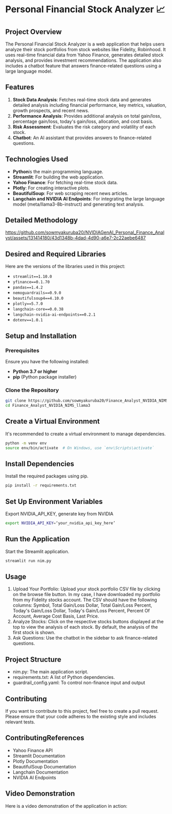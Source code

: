 # Personal Financial Stock Analyzer 📈

## Project Overview

The Personal Financial Stock Analyzer is a web application that helps users analyze their stock portfolios from stock websites like Fidelity, Robinhood. It uses real-time financial data from Yahoo Finance, generates detailed stock analysis, and provides investment recommendations. The application also includes a chatbot feature that answers finance-related questions using a large language model.

## Features

1. **Stock Data Analysis**: Fetches real-time stock data and generates detailed analysis including financial performance, key metrics, valuation, growth prospects, and recent news.
2. **Performance Analysis**: Provides additional analysis on total gain/loss, percentage gain/loss, today's gain/loss, allocation, and cost basis.
3. **Risk Assessment**: Evaluates the risk category and volatility of each stock.
4. **Chatbot**: An AI assistant that provides answers to finance-related questions.

## Technologies Used

- **Python**is the main programming language.
- **Streamlit**: For building the web application.
- **Yahoo Finance**: For fetching real-time stock data.
- **Plotly**: For creating interactive plots.
- **BeautifulSoup**: For web scraping recent news articles.
- **Langchain and NVIDIA AI Endpoints**: For integrating the large language model (meta/llama3-8b-instruct) and generating text analysis.

## Detailed Methodology 

https://github.com/sowmyakuruba20/NVIDIAGenAI_Personal_Finance_Analyst/assets/131414180/43d1348b-4dad-4d90-a6e7-2c22aebe6487

## Desired and Required Libraries

Here are the versions of the libraries used in this project:

- `streamlit==1.10.0`
- `yfinance==0.1.70`
- `pandas==1.4.2`
- `nemoguardrails==0.9.0`
- `beautifulsoup4==4.10.0`
- `plotly==5.7.0`
- `langchain-core==0.0.38`
- `langchain-nvidia-ai-endpoints==0.2.1`
- `dotenv==1.0.1`

## Setup and Installation

### Prerequisites

Ensure you have the following installed:

- **Python 3.7 or higher**
- **pip** (Python package installer)

### Clone the Repository

 ```sh
git clone https://github.com/sowmyakuruba20/Finance_Analyst_NVIDIA_NIMS_llama3.git
cd Finance_Analyst_NVIDIA_NIMS_llama3
```

## Create a Virtual Environment

It's recommended to create a virtual environment to manage dependencies.

```sh
python -m venv env
source env/bin/activate  # On Windows, use `env\Scripts\activate`
```

## Install Dependencies
Install the required packages using pip.
```sh
pip install -r requirements.txt
```
## Set Up Environment Variables
Export NVIDIA_API_KEY, generate key from NVIDIA
```sh
export NVIDIA_API_KEY=‘your_nvidia_api_key_here’
```
## Run the Application
Start the Streamlit application.

```sh
streamlit run nim.py
```
## Usage
1. Upload Your Portfolio: Upload your stock portfolio CSV file by clicking on the browse file button. In my case, I have downloaded my portfolio from my Fidelity stocks account. The CSV should have the following columns: Symbol, Total Gain/Loss Dollar, Total Gain/Loss Percent, Today's Gain/Loss Dollar, Today's Gain/Loss Percent, Percent Of Account, Average Cost Basis, Last Price.
2. Analyze Stocks: Click on the respective stocks buttons displayed at the top to view the analysis of each stock. By default, the analysis of the first stock is shown.
3. Ask Questions: Use the chatbot in the sidebar to ask finance-related questions.

## Project Structure
- nim.py: The main application script.
- requirements.txt: A list of Python dependencies.
- guardrail_config.yaml: To control non-finance input and output

## Contributing
If you want to contribute to this project, feel free to create a pull request. Please ensure that your code adheres to the existing style and includes relevant tests.

## ContributingReferences
- Yahoo Finance API
- Streamlit Documentation
- Plotly Documentation
- BeautifulSoup Documentation
- Langchain Documentation
- NVIDIA AI Endpoints

## Video Demonstration
Here is a video demonstration of the application in action:

